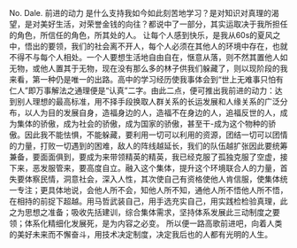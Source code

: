 No.
Dale.
前进的动力
是什么支持我如今如此刻苦地学习？是对知识对真理的渴望，是对美好生活，对荣誉金钱的向往？都说中了一部分，其实运取决于我所担任的角色，所信任的角色，所其处的人。
让每个人感到快乐，是我从60s的夏风之中，悟出的要领，我们的社会离不开人，每个人必须在其他人的环境中存在，也就不得不与每个人相处。一个人要想生活地自由自在，惬意从落，则不然其置他人如无物，或他人置其于无物，现在没有那么多的林子供我们躲藏了，则以现阶段的我来看，第一种仍是唯一的出路。高中的学习经历使我事体会到“世上无难事只怕有仁人”即万事解法之通理便是“认真”二字。由此二点，便可推出我前进的动力：达到别人理想的最高标准，用不择手段换取人群关系的长运发展和人缘关系的广泛分布，以人为目的发展自身，造福身边的人，造福不在身边的人，追福反世的人，成为集体的骄傲，成为社会的骄傲，成为国家的骄傲，甚至干-成为这个物种的骄傲。因此我不能怯惧，不能躲藏，要利用一切可以利用的资源，团结一切可以团情的力量，打败一切遇到的困难，敌人的阵线越延长，我们的队伍越扩张因此要统筹兼备，要面面俱到，要成为来带领精英的精英，我已经克服了孤独克服了空虚，接下来，恶发服管来，要高度自立。融入这个集体，提升这个环境联合人的力量，首失要体察民情，洞意社会，深入人性，其次使自己有资格使他人肯信服，使集体统一专注；更具体地说，会他人所不会，知他人所不知，通他人所不悟他人所不悟，在相持的前捉下超越。用马哲武装自己，用手选充实自己，用实践检检验真理，此之为思想之准备；吸收先括建训，综合集体需求，坚持体系发展此三动制度之要领；体系化精细化发展死，是为内容之必变。
所以便一路高歌前进吧，向着人类的美好未来而不懈奋斗，用技术决定制度，决定我后也的人都有光明的人生。
